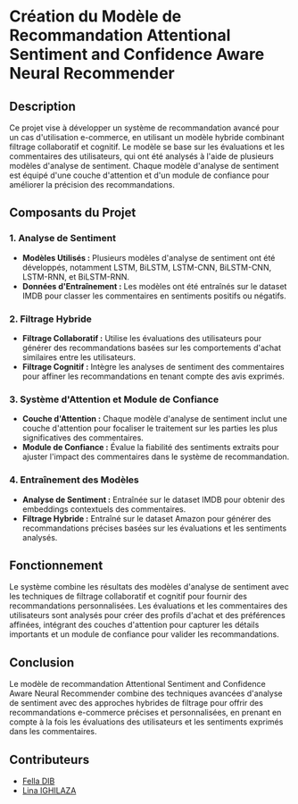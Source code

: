 # Création du Modèle de Recommandation Attentional Sentiment and Confidence Aware Neural Recommender

## Description

Ce projet vise à développer un système de recommandation avancé pour un cas d'utilisation e-commerce, en utilisant un modèle hybride combinant filtrage collaboratif et cognitif. Le modèle se base sur les évaluations et les commentaires des utilisateurs, qui ont été analysés à l'aide de plusieurs modèles d'analyse de sentiment. Chaque modèle d'analyse de sentiment est équipé d'une couche d'attention et d'un module de confiance pour améliorer la précision des recommandations.

## Composants du Projet

### 1. **Analyse de Sentiment**

- **Modèles Utilisés :** Plusieurs modèles d'analyse de sentiment ont été développés, notamment LSTM, BiLSTM, LSTM-CNN, BiLSTM-CNN, LSTM-RNN, et BiLSTM-RNN.
- **Données d'Entraînement :** Les modèles ont été entraînés sur le dataset IMDB pour classer les commentaires en sentiments positifs ou négatifs.

### 2. **Filtrage Hybride**

- **Filtrage Collaboratif :** Utilise les évaluations des utilisateurs pour générer des recommandations basées sur les comportements d'achat similaires entre les utilisateurs.
- **Filtrage Cognitif :** Intègre les analyses de sentiment des commentaires pour affiner les recommandations en tenant compte des avis exprimés.

### 3. **Système d'Attention et Module de Confiance**

- **Couche d'Attention :** Chaque modèle d'analyse de sentiment inclut une couche d'attention pour focaliser le traitement sur les parties les plus significatives des commentaires.
- **Module de Confiance :** Évalue la fiabilité des sentiments extraits pour ajuster l'impact des commentaires dans le système de recommandation.

### 4. **Entraînement des Modèles**

- **Analyse de Sentiment :** Entraînée sur le dataset IMDB pour obtenir des embeddings contextuels des commentaires.
- **Filtrage Hybride :** Entraîné sur le dataset Amazon pour générer des recommandations précises basées sur les évaluations et les sentiments analysés.

## Fonctionnement

Le système combine les résultats des modèles d'analyse de sentiment avec les techniques de filtrage collaboratif et cognitif pour fournir des recommandations personnalisées. Les évaluations et les commentaires des utilisateurs sont analysés pour créer des profils d'achat et des préférences affinées, intégrant des couches d'attention pour capturer les détails importants et un module de confiance pour valider les recommandations.

## Conclusion

Le modèle de recommandation Attentional Sentiment and Confidence Aware Neural Recommender combine des techniques avancées d'analyse de sentiment avec des approches hybrides de filtrage pour offrir des recommandations e-commerce précises et personnalisées, en prenant en compte à la fois les évaluations des utilisateurs et les sentiments exprimés dans les commentaires.

## Contributeurs
- [Fella DIB](github.com/felladib)
- [Lina IGHILAZA](github.com/liAghZn)


